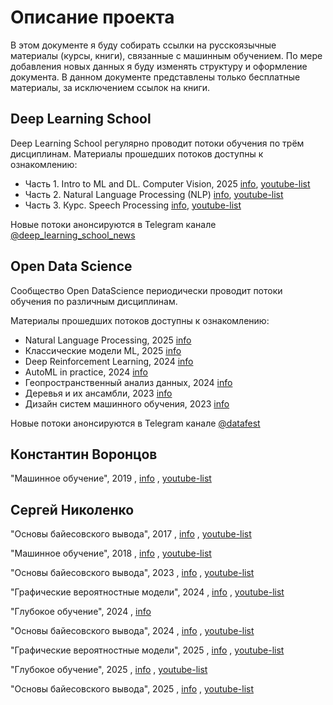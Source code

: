 # Описание проекта

В этом документе я буду собирать ссылки на русскоязычные материалы (курсы, книги), связанные с машинным обучением. По мере добавления новых данных я буду изменять структуру и оформление документа. В данном документе представлены только бесплатные материалы, за исключением ссылок на книги.

## Deep Learning School

Deep Learning School регулярно проводит потоки обучения по трём дисциплинам. Материалы прошедших потоков доступны к ознакомлению:

- Часть 1. Intro to ML and DL. Computer Vision, 2025 [info](https://stepik.org/course/230362/promo), [youtube-list](https://www.youtube.com/playlist?list=PL0Ks75aof3TiHbkJ95vxNlQefujrj1N2w)
- Часть 2. Natural Language Processing (NLP) [info](https://stepik.org/course/230363/promo), [youtube-list](https://www.youtube.com/watch?v=EOgwODW67PE&list=PL0Ks75aof3ThuLLtLIVl_KPUDDQlTDyJI)
- Часть 3. Курс. Speech Processing [info](https://stepik.org/course/251868/info), [youtube-list](https://www.youtube.com/playlist?list=PL0Ks75aof3TgnQ_q1AmIClOeX6c-F_Kw0)

Новые потоки анонсируются в Telegram канале [@deep_learning_school_news](https://t.me/deep_learning_school_news)

## Open Data Science

Сообщество Open DataScience периодически проводит потоки обучения по различным дисциплинам.

Материалы прошедших потоков доступны к ознакомлению:

- Natural Language Processing, 2025 [info](https://ods.ai/tracks/nlp-course-autumn-2025)
- Классические модели ML, 2025 [info](https://ods.ai/tracks/classic-models-autumn25)
- Deep Reinforcement Learning, 2024 [info](https://ods.ai/tracks/drlcourse24)
- AutoML in practice, 2024 [info](https://ods.ai/tracks/automlinpractice24)
- Геопространственный анализ данных, 2024 [info](https://ods.ai/tracks/geoanalytics-course-spring24)
- Деревья и их ансамбли, 2023 [info](https://ods.ai/tracks/trees-autumn23)
- Дизайн систем машинного обучения, 2023 [info](https://ods.ai/tracks/ml-system-design-23)

Новые потоки анонсируются в Telegram канале [@datafest](https://t.me/datafest)

## Константин Воронцов

"Машинное обучение", 2019
, [info](https://ya-r.ru/2020/05/07/vorontsov-kurs-mashinnoe-obuchenie-2019-shkola-analiza-dannyh/)
, [youtube-list](https://www.youtube.com/watch?v=SZkrxWhI5qM&list=PLJOzdkh8T5krxc4HsHbB8g8f0hu7973fK)

## Сергей Николенко

"Основы байесовского вывода", 2017
, [info](https://www.lektorium.tv/lecture/30977)
, [youtube-list](https://www.youtube.com/playlist?list=PL-_cKNuVAYAU0vPERG07V2B_fykSxiL7z)

"Машинное обучение", 2018
, [info](https://www.lektorium.tv/node/32187)
, [youtube-list](https://www.youtube.com/playlist?list=PL-_cKNuVAYAWXoVzVEDCT-usTEBHUf4AF)

"Основы байесовского вывода", 2023
, [info](https://www.sergeynikolenko.ru/en/courses/mlspsu2023-1)
, [youtube-list](https://www.youtube.com/playlist?list=PLwdBkWbW0oHEg_KSXzUo6tGcrloire0lY)

"Графические вероятностные модели", 2024
, [info](https://www.sergeynikolenko.ru/en/courses/mlspsu2023-2)
, [youtube-list](https://www.youtube.com/playlist?list=PLwdBkWbW0oHHQxuDucbsPJ1CrTaM9ZeCZ)

"Глубокое обучение", 2024
, [info](https://www.sergeynikolenko.ru/en/courses/mlspsu2023-3)

"Основы байесовского вывода", 2024
, [info](https://www.sergeynikolenko.ru/en/courses/mlspsu2024)
, [youtube-list](https://www.youtube.com/playlist?list=PLwdBkWbW0oHEIHjSp0DQ79-scZRH1-QNj)

"Графические вероятностные модели", 2025
, [info](https://www.sergeynikolenko.ru/en/courses/mlspsu2024-2)
, [youtube-list](https://www.youtube.com/playlist?list=PLwdBkWbW0oHHqjirDmIlLb_ynmLXzcXYj)

"Глубокое обучение", 2025
, [info](https://www.sergeynikolenko.ru/en/courses/mlspsu2024-3)
, [youtube-list](https://www.youtube.com/playlist?list=PLwdBkWbW0oHF36Mn6e9V2lxY-y_KW6k_P)

"Основы байесовского вывода", 2025
, [info](https://www.sergeynikolenko.ru/en/courses/spsu2025-bayes)
, [youtube-list](https://www.youtube.com/playlist?list=PLwdBkWbW0oHGC6XN2t-1ae-seU166k74U)
